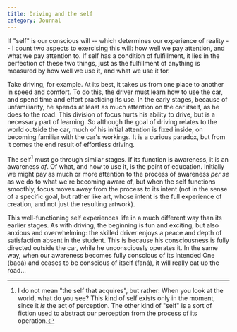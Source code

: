 ```yaml
---
title: Driving and the self
category: Journal
---
```


If "self" is our conscious will -- which determines our experience of
reality -- I count two aspects to exercising this will: how well we pay
attention, and what we pay attention to.  If self has a condition of
fulfillment, it lies in the perfection of these two things, just as the
fulfillment of anything is measured by how well we use it, and what we
use it for.

Take driving, for example.  At its best, it takes us from one place to
another in speed and comfort.  To do this, the driver must learn how to
use the car, and spend time and effort practicing its use.  In the early
stages, because of unfamiliarity, he spends at least as much attention
on the car itself, as he does to the road.  This division of focus hurts
his ability to drive, but is a necessary part of learning.  So although
the goal of driving relates to the world outside the car, much of his
initial attention is fixed inside, on becoming familiar with the car's
workings.  It is a curious paradox, but from it comes the end result of
effortless driving.

The self[^1] must go through similar stages.  If its function is
awareness, it is an awareness *of*.  Of what, and how to use it, is the
point of education.  Initially we might pay as much or more attention to
the process of awareness *per se* as we do to what we're becoming aware
of, but when the self functions smoothly, focus moves away from the
process to its intent (not in the sense of a specific goal, but rather
like art, whose intent is the full experience of creation, and not just
the resulting artwork).

This well-functioning self experiences life in a much different way than
its earlier stages.  As with driving, the beginning is fun and exciting,
but also anxious and overwhelming: the skilled driver enjoys a peace and
depth of satisfaction absent in the student.  This is because his
consciousness is fully directed outside the car, while he unconsciously
operates it.  In the same way, when our awareness becomes fully
conscious of its Intended One (baqá) and ceases to be conscious of
itself (faná), it will really eat up the road...

[^1]:  I do not mean "the self that acquires", but rather: When you look at
the world, what do you see?  This kind of self exists only in the
moment, since it *is* the act of perception.  The other kind of "self"
is a sort of fiction used to abstract our perception from the
process of its operation.


